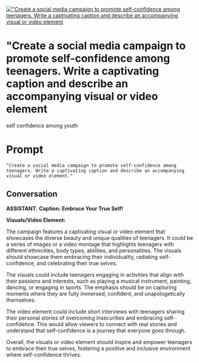 
[!["Create a social media campaign to promote self-confidence among teenagers. Write a captivating caption and describe an accompanying visual or video element](https://flow-prompt-covers.s3.us-west-1.amazonaws.com/icon/cute/cute_2.png)]()
# "Create a social media campaign to promote self-confidence among teenagers. Write a captivating caption and describe an accompanying visual or video element 
self confidence among youth

# Prompt

```
"Create a social media campaign to promote self-confidence among teenagers. Write a captivating caption and describe an accompanying visual or video element."

```

## Conversation

**ASSISTANT**: **Caption: Embrace Your True Self!**



**Visuals/Video Element:** 

The campaign features a captivating visual or video element that showcases the diverse beauty and unique qualities of teenagers. It could be a series of images or a video montage that highlights teenagers with different ethnicities, body types, abilities, and personalities. The visuals should showcase them embracing their individuality, radiating self-confidence, and celebrating their true selves.



The visuals could include teenagers engaging in activities that align with their passions and interests, such as playing a musical instrument, painting, dancing, or engaging in sports. The emphasis should be on capturing moments where they are fully immersed, confident, and unapologetically themselves.



The video element could include short interviews with teenagers sharing their personal stories of overcoming insecurities and embracing self-confidence. This would allow viewers to connect with real stories and understand that self-confidence is a journey that everyone goes through.



Overall, the visuals or video element should inspire and empower teenagers to embrace their true selves, fostering a positive and inclusive environment where self-confidence thrives.



